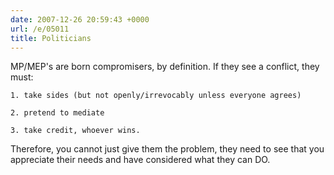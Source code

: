 ```yaml
---
date: 2007-12-26 20:59:43 +0000
url: /e/05011
title: Politicians
---
```


MP/MEP's are born compromisers, by definition. If they see a conflict, they
must:


	1. take sides (but not openly/irrevocably unless everyone agrees)

	2. pretend to mediate

	3. take credit, whoever wins.
Therefore, you cannot just give them the problem, they need to see that you
appreciate their needs and have considered what they can DO.
